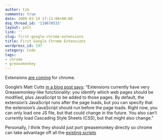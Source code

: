 ```yaml
---
author: tim
comments: true
date: 2009-03-19 17:11:00+00:00
dsq_thread_id: '110678533'
layout: post
link: ''
slug: first-google-chrome-extensions
title: First Google Chrome Extensions
wordpress_id: 197
category: Code
tags:
- chrome
- greasemonkey
---
```


Extensions [are coming](http://dev.chromium.org/developers/design-documents/extensions/howto) for chrome.  
  
Google’s Matt Cutts [in a blog post says](http://www.mattcutts.com/blog/write-chrome-extension/): “Extensions currently have very Greasemonkey-like
functionality: you identify which web pages should be modified, plus
JavaScript to be added to those pages. By default, the extension’s JavaScript
runs after the page loads, but you can specify that the extension’s JavaScript
should run before the page loads. Right now, you can only load one JS file,
but that could change in the future. You also can’t currently load Cascading
Style Sheets (CSS), but that might also change.”  
  
Personally, I think they should just port greasemonkey directly so chrome can
take advantage off all the [existing scripts
](http://userscripts.org/)